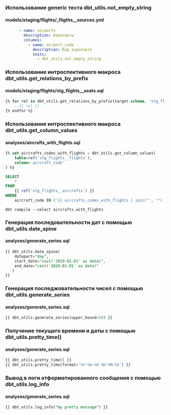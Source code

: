 ### Использование generic теста dbt_utils.not_empty_string
#### models/staging/flights/_fligths__sources.yml

```yml
      - name: airports
        description: Аэропорты
        columns: 
          - name: airport_code
            description: Код аэропорта
            tests:
              - dbt_utils.not_empty_string
```

### Использование интроспективного макроса dbt_utils.get_relations_by_prefix
#### models/staging/flights/stg_flights__seats.sql

```sql
{% for rel in dbt_utils.get_relations_by_prefix(target.schema, 'stg_flights') %}
    --{{ rel }}
{% endfor %}
```

### Использование интроспективного макроса dbt_utils.get_column_values
#### analyses/aircrafts_with_flights.sql

```sql
{% set aircrafts_codes_with_flights = dbt_utils.get_column_values(
    table=ref('stg_flights__flights'),
    column='aircraft_code'
) %}

SELECT
    *
FROM
    {{ ref('stg_flights__aircrafts') }}
WHERE 
    aircraft_code IN ('{{ aircrafts_codes_with_flights | join("', '") }}')
```

```console
dbt compile --select aircrafts_with_flights
```

### Генерация последовательности дат с помощью dbt_utils.date_spine
#### analyses/generate_series.sql

```sql
{{ dbt_utils.date_spine(
    datepart="day",
    start_date="cast('2019-01-01' as date)",
    end_date="cast('2020-01-01' as date)"
   )
}}
```

### Генерация последжовательности чисел с помощью dbt_utils.generate_series
#### analyses/generate_series.sql

```sql
{{ dbt_utils.generate_series(upper_bound=50) }}
```

### Получение текущего времени и даты с помощью dbt_utils.pretty_time()
#### analyses/generate_series.sql

```sql
{{ dbt_utils.pretty_time() }}
{{ dbt_utils.pretty_time(format='%Y-%m-%d %H:%M:%S') }}
```

###  Вывод в логи отформатированного сообщения с помощью dbt_utils.log_info
#### analyses/generate_series.sql

```sql
{{ dbt_utils.log_info("my pretty message") }}
```

### 

```sql
```

### 

```sql
```
